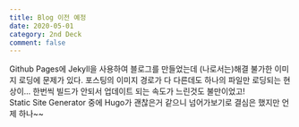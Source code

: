 ```yaml
---
title: Blog 이전 예정
date: 2020-05-01
category: 2nd Deck
comment: false
---
```


Github Pages에 Jekyll을 사용하여 블로그를 만들었는데 (나로서는)해결 불가한 이미지 로딩에 문제가 있다. 포스팅의 이미지 경로가 다 다른데도 하나의 파일만 로딩되는 현상이... 한번씩 빌드가 안되서 업데이트 되는 속도가 느린것도 불만이었고!  
Static Site Generator 중에 Hugo가 괜찮은거 같으니 넘어가보기로 결심은 했지만 언제 하나~~